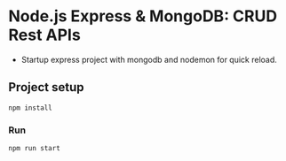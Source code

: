 # Node.js Express & MongoDB: CRUD Rest APIs

- Startup express project with mongodb and nodemon for quick reload.

## Project setup
```
npm install
```

### Run
```
npm run start
```
